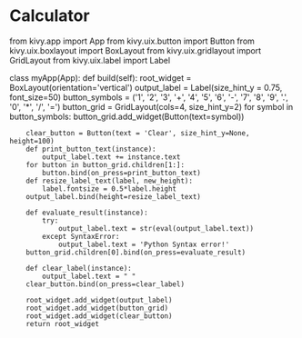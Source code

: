 # Calculator
from kivy.app import App
from kivy.uix.button import Button
from kivy.uix.boxlayout import BoxLayout
from kivy.uix.gridlayout import GridLayout
from kivy.uix.label import Label

class myApp(App):
    def build(self):
        root_widget = BoxLayout(orientation='vertical')
        output_label = Label(size_hint_y = 0.75, font_size=50)
        button_symbols = ('1', '2', '3', '+',
                          '4', '5', '6', '-',
                          '7', '8', '9', '.',
                          '0', '*', '/', '=')
        button_grid = GridLayout(cols=4, size_hint_y=2)
        for symbol in button_symbols:
            button_grid.add_widget(Button(text=symbol))

        clear_button = Button(text = 'Clear', size_hint_y=None, height=100)
        def print_button_text(instance):
            output_label.text += instance.text
        for button in button_grid.children[1:]:
            button.bind(on_press=print_button_text)
        def resize_label_text(label, new_height):
            label.fontsize = 0.5*label.height
        output_label.bind(height=resize_label_text)

        def evaluate_result(instance):
            try:
                output_label.text = str(eval(output_label.text))
            except SyntaxError:
                output_label.text = 'Python Syntax error!'
        button_grid.children[0].bind(on_press=evaluate_result)

        def clear_label(instance):
            output_label.text = " "
        clear_button.bind(on_press=clear_label)

        root_widget.add_widget(output_label)
        root_widget.add_widget(button_grid)
        root_widget.add_widget(clear_button)
        return root_widget
